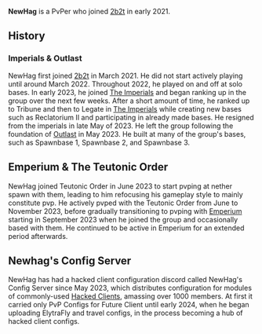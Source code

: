 **NewHag** is a PvPer who joined [2b2t](https://2b2t.miraheze.org/wiki/2b2t) in early 2021.

## History
### Imperials & Outlast
NewHag first joined [2b2t](https://2b2t.miraheze.org/wiki/2b2t) in March 2021. He did not start actively playing until around March 2022. Throughout 2022, he played on and off at solo bases. In early 2023, he joined [The Imperials](https://2b2t.miraheze.org/wiki/The_Imperials) and began ranking up in the group over the next few weeks. After a short amount of time, he ranked up to Tribune and then to Legate in [The Imperials](https://2b2t.miraheze.org/wiki/The_Imperials) while creating new bases such as Reclatorium II and participating in already made bases. He resigned from the imperials in late May of 2023. He left the group following the foundation of [Outlast](https://2b2t.miraheze.org/wiki/Outlast) in May 2023. He built at many of the group's bases, such as Spawnbase 1, Spawnbase 2, and Spawnbase 3.

## Emperium & The Teutonic Order
NewHag joined Teutonic Order in June 2023 to start pvping at nether spawn with them, leading to him refocusing his gameplay style to mainly constitute pvp. He actively pvped with the Teutonic Order from June to November 2023, before gradually transitioning to pvping with [Emperium](https://2b2t.miraheze.org/wiki/Emperium) starting in September 2023 when he joined the group and occasionally based with them. He continued to be active in Emperium for an extended period afterwards.

## Newhag's Config Server
NewHag has had a hacked client configuration discord called NewHag's Config Server since May 2023, which distributes configuration for modules of commonly-used [Hacked Clients](https://2b2t.miraheze.org/wiki/Hacked_Clients), amassing over 1000 members. At first it carried only PvP Configs for Future Client until early 2024, when he began uploading ElytraFly and travel configs, in the process becoming a hub of hacked client configs.